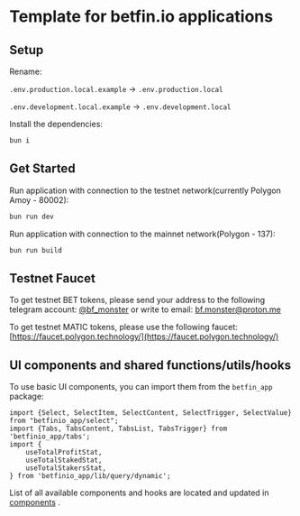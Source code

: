 # Template for betfin.io applications

## Setup

Rename:

`.env.production.local.example` -> `.env.production.local`

`.env.development.local.example` -> `.env.development.local`

Install the dependencies:

```bash
bun i
```

## Get Started

Run application with connection to the testnet network(currently Polygon Amoy - 80002):

```bash
bun run dev
```

Run application with connection to the mainnet network(Polygon - 137):

```bash
bun run build
```

## Testnet Faucet

To get testnet BET tokens, please send your address to the following telegram
account: [@bf_monster](https://t.me/bf_monster)
or write to email: [bf.monster@proton.me](mailto:bf.monster@proton.me)

To get testnet MATIC tokens, please use the following
faucet: [https://faucet.polygon.technology/](https://faucet.polygon.technology/)

## UI components and shared functions/utils/hooks

To use basic UI components, you can import them from the `betfin_app` package:

```tsx
import {Select, SelectItem, SelectContent, SelectTrigger, SelectValue} from "betfinio_app/select";
import {Tabs, TabsContent, TabsList, TabsTrigger} from 'betfinio_app/tabs';
import {
	useTotalProfitStat,
	useTotalStakedStat,
	useTotalStakersStat,
} from 'betfinio_app/lib/query/dynamic';
```

List of all available components and hooks are located and updated in [components](APP.md) .